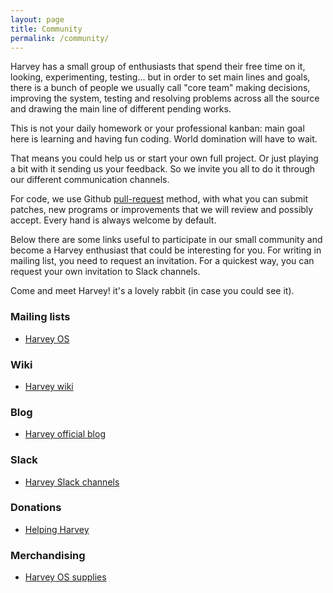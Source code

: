```yaml
---
layout: page
title: Community
permalink: /community/
---
```


Harvey has a small group of enthusiasts that spend their free time on it, looking, experimenting,
testing... but in order to set main lines and goals, there is a bunch of people
we usually call "core team" making decisions, improving the system, testing
and resolving problems across all the source and drawing the main line of different pending works.

This is not your daily homework or your professional kanban: main goal here is learning and having fun coding.
World domination will have to wait.

That means you could help us or start your own full project. Or just playing a bit with it sending us your feedback.
So we invite you all to do it through our different communication channels.

For code, we use Github [pull-request](https://help.github.com/articles/using-pull-requests/) method, with what you can submit patches,
new programs or improvements that we will review and possibly accept. Every hand
is always welcome by default.

Below there are some links useful to participate in our small community and become a Harvey enthusiast
that could be interesting for you. For writing in mailing list, you need to request
an invitation. For a quickest way, you can request your own invitation to Slack channels.

Come and meet Harvey! it's a lovely rabbit (in case you could see it).

### Mailing lists

* <a href="https://groups.google.com/forum/#!forum/harvey">Harvey OS</a>

### Wiki

* <a href="https://github.com/Harvey-OS/harvey/wiki">Harvey wiki</a>

[comment]: <> (### Harvey-OS Man Pages)

[comment]: <> (* <a href="https://sevki.io/harvey/sys/man/1/0intro">Harvey OS manual</a>)

### Blog

* <a href="https://blog.harvey-os.org">Harvey official blog</a>

### Slack

* <a href="https://harvey-slack.herokuapp.com/">Harvey Slack channels</a>

### Donations

* <a href="/donate">Helping Harvey</a>

### Merchandising

* <a href="https://www.zazzle.es/harvey_os_supplies">Harvey OS supplies</a>
